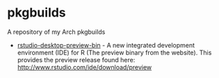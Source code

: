 pkgbuilds
=========

A repository of my Arch pkgbuilds

- [rstudio-desktop-preview-bin](https://github.com/Dasonk/pkgbuilds/tree/master/rstudio-desktop-preview-bin) - A new integrated development environment (IDE) for R (The preview binary from the website).  This provides the preview release found here: http://www.rstudio.com/ide/download/preview

